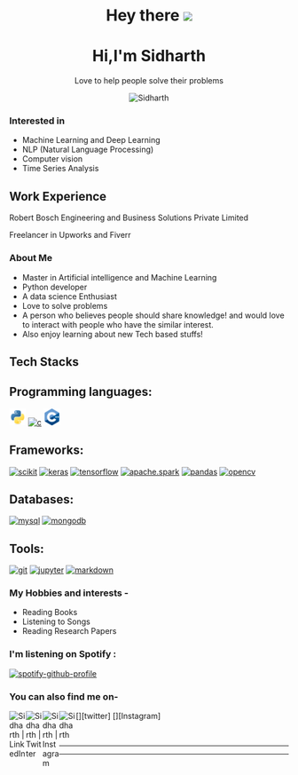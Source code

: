 <h1 align="center">Hey there <img src="https://media.giphy.com/media/hvRJCLFzcasrR4ia7z/giphy.gif" width="40"></h1>

<!-- Banner -->
<h1 align = "center"> Hi,I'm Sidharth</h1>
<p align = "center"> Love to help people solve their problems</p>

<p align="center"> <img src="https://komarev.com/ghpvc/?username=Sidharth&label=Profile%20views&color=0e75b6&style=flat" alt="Sidharth" /> </p>

### Interested in 
* Machine Learning and Deep Learning
* NLP (Natural Language Processing)
* Computer vision
* Time Series Analysis

<!-- work experience  -->
## Work Experience
Robert Bosch Engineering and Business Solutions Private Limited

Freelancer in Upworks and Fiverr 

### About Me 
* Master in Artificial intelligence and Machine Learning
* Python developer
* A data science Enthusiast
* Love to solve problems 
* A person who believes people should share knowledge! and would love to interact with people who have the similar interest. 
* Also enjoy learning  about new Tech based stuffs!

 <!-- my work  -->

<h2 align="left">Tech Stacks</h2>

## Programming languages:
<p align="left">
<a href="https://www.python.org/" target="_blank"> <img src="https://raw.githubusercontent.com/devicons/devicon/master/icons/python/python-original.svg" alt="python"  width="30" height="30"/></a>  
<a href="https://www.cprogramming.com/" target="_blank"><img src="https://upload.wikimedia.org/wikipedia/commons/thumb/1/18/C_Programming_Language.svg/380px-C_Programming_Language.svg.png?20201031132917" alt="c" width="30" height="30"/></a>
<a href="https://www.cprogramming.com/" target="_blank"> <img src="https://raw.githubusercontent.com/devicons/devicon/master/icons/cplusplus/cplusplus-original.svg" alt="cplusplus" width="30" height="30"/></a> 
<p>

## Frameworks:
<p align="left">
<a href="https://scikit-learn.org/stable/" target="_blank"> <img src="https://upload.wikimedia.org/wikipedia/commons/thumb/0/05/Scikit_learn_logo_small.svg/120px-Scikit_learn_logo_small.svg.png" alt="scikit" width="40" height="30"/></a>
<a href="https://keras.io/" target="_blank"> <img src="https://upload.wikimedia.org/wikipedia/commons/thumb/a/ae/Keras_logo.svg/1200px-Keras_logo.svg.png" alt="keras" width="30" height="30"/></a>
<a href="https://www.tensorflow.org/" target="_blank"> <img src="https://upload.wikimedia.org/wikipedia/commons/thumb/2/2d/Tensorflow_logo.svg/1200px-Tensorflow_logo.svg.png" alt="tensorflow" width="30" height="30"/></a>
<a href="https://spark.apache.org/" target="_blank"> <img src="https://i.pinimg.com/474x/8d/b7/dc/8db7dc3b92b9a0018b0600e04cdaab4e--star-logo.jpg" alt="apache.spark" width="30" height="30"/></a>
<a href="https://pandas.pydata.org/about/" target="_blank"> <img src="https://miro.medium.com/max/1400/0*2MYU_Qoa6xLBFTi6.png" alt="pandas" width="60" height="40"/></a>
<!-- opencv -->
<a href="https://opencv.org/" target="_blank"> <img src="https://upload.wikimedia.org/wikipedia/commons/thumb/5/53/OpenCV_Logo_with_text.png/487px-OpenCV_Logo_with_text.png" alt="opencv" width="40" height="40"/></a>
</p>

## Databases:
<p align="left">
<a href="https://www.mysql.com/" target="_blank"><img src="https://cdn.freebiesupply.com/logos/large/2x/mysql-logo-png-transparent.png" alt="mysql" width="40" height="30"/></a>
<a href="https://www.mongodb.com/" target="_blank"><img src="https://www.svgrepo.com/show/331488/mongodb.svg" alt="mongodb" width="40" height="30"/></a>
</p>

## Tools:
<p align="left">
<a href="https://git-scm.com/" target="_blank"><img src="https://git-scm.com/images/logos/downloads/Git-Icon-1788C.png" alt="git" width="40" height="40"/></a>
<a href="https://jupyter.org/try" target="_blank"> <img src="https://upload.wikimedia.org/wikipedia/commons/thumb/3/38/Jupyter_logo.svg/1200px-Jupyter_logo.svg.png" alt="jupyter" width="40" height="40"/></a>
<a href="https://pandao.github.io/editor.md/en.html" target="_blank">   <img src="https://encrypted-tbn0.gstatic.com/images?q=tbn:ANd9GcRVYPAGR3-iS9hBUNawcXuHPNYJN6sIlHRRytvReT8lq1Z3P5YJWB5BT998b0W0VHttD3k&usqp=CAU" alt="markdown" width="40" height="40"/></a>


### My Hobbies and interests -
* Reading Books 
* Listening to Songs 
* Reading Research Papers 

### I'm listening on Spotify :

[![spotify-github-profile](https://spotify-github-profile.vercel.app/api/view?uid=3173rcdf4bxpwfv6jncckh4mwd2u&cover_image=true&theme=natemoo-re&show_offline=false&background_color=121212&interchange=false&bar_color=53b14f&bar_color_cover=true)](https://spotify-github-profile.vercel.app/api/view?uid=3173rcdf4bxpwfv6jncckh4mwd2u&redirect=true)




### You can also find me on-

[<img align="left" alt="Sidharth | LinkedIn" width="30px" src="https://img.icons8.com/color/48/000000/linkedin.png" />][linkedin]
[<img align="left" alt="Sidharth | Twitter" width="30px" src="https://img.icons8.com/fluent/48/000000/twitter.png" />][twitter]
[<img align="left" alt="Sidharth | Instagram" width="30px" src="https://img.icons8.com/fluent/48/000000/instagram-new.png" />][Instagram]
[<img align = "left" alt="Sidharth" width="30px" src="https://img.icons8.com/color/48/000000/gmail.png" />][gmail]



<br>

<hr>

[linkedin]: https://www.linkedin.com/in/sidh4rth7/


[gmail]: sidh4rth7@gmail.com


----


